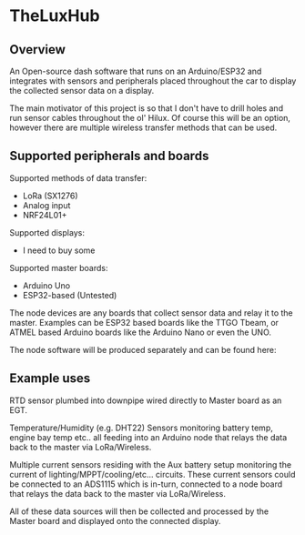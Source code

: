 <h1>TheLuxHub</h1>

<h2>Overview</h2>

An Open-source dash software that runs on an Arduino/ESP32 and integrates with sensors and peripherals placed throughout the car to display the collected sensor data on a display.

The main motivator of this project is so that I don't have to drill holes and run sensor cables throughout the ol' Hilux. Of course this will be an option, however there are multiple wireless transfer methods that can be used. 

<h2>Supported peripherals and boards</h2>

Supported methods of data transfer:
 - LoRa (SX1276)
 - Analog input
 - NRF24L01+

Supported displays:
 - I need to buy some

Supported master boards:
 - Arduino Uno
 - ESP32-based (Untested)


The node devices are any boards that collect sensor data and relay it to the master. Examples can be ESP32 based boards like the TTGO Tbeam, or ATMEL based Arduino boards like the Arduino Nano or even the UNO.

The node software will be produced separately and can be found here: 


<h2>Example uses</h2>
RTD sensor plumbed into downpipe wired directly to Master board as an EGT.<br>

Temperature/Humidity (e.g. DHT22) Sensors monitoring battery temp, engine bay temp etc.. all feeding into an Arduino node that relays the data back to the master via LoRa/Wireless. 

Multiple current sensors residing with the Aux battery setup monitoring the current of lighting/MPPT/cooling/etc... circuits. These current sensors could be connected to an ADS1115 which is in-turn, connected to a node board that relays the data back to the master via LoRa/Wireless.

All of these data sources will then be collected and processed by the Master board and displayed onto the connected display. 

  